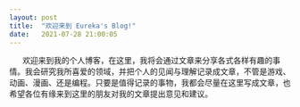 ```yaml
---
layout: post
title:  "欢迎来到 Eureka's Blog!"
date:   2021-07-28 21:00:05
---
```

​&nbsp;​&nbsp;&nbsp;​&nbsp;&nbsp;&nbsp;欢迎来到我的个人博客，在这里，我将会通过文章来分享各式各样有趣的事情。我会研究我所喜爱的领域，并把个人的见闻与理解记录成文章，不管是游戏、动画、漫画、还是编程。只要是值得记录的事物，我都会尽量在这里写成文章，也希望各位有缘来到这里的朋友对我的文章提出意见和建议。

